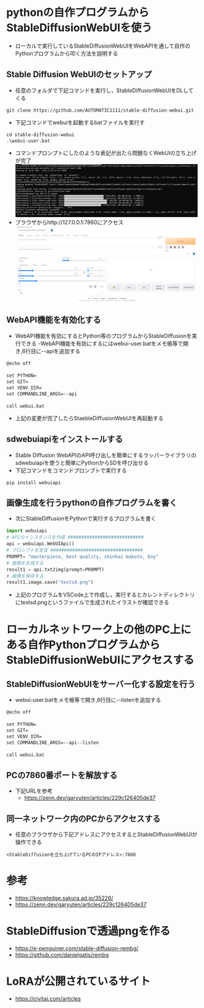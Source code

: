 # pythonの自作プログラムからStableDiffusionWebUIを使う
- ローカルで実行しているStableDiffusionWebUIをWebAPIを通して自作のPythonプログラムから叩く方法を説明する

## Stable Diffusion WebUIのセットアップ
- 任意のフォルダで下記コマンドを実行し，StableDiffusionWebUIをDLしてくる
```
git clone https://github.com/AUTOMATIC1111/stable-diffusion-webui.git

```
- 下記コマンドでwebuiを起動するbatファイルを実行す
```
cd stable-diffusion-webui
.\webui-user.bat
```
- コマンドプロンプトにしたのような表記が出たら問題なくWebUIの立ち上げが完了
![](20230702120642.png)
- ブラウザからhttp://127.0.0.1:7860にアクセス
![](20230702120801.png)

## WebAPI機能を有効化する
- WebAPI機能を有効にするとPython等のプログラムからStableDiffusionを実行できる
-WebAPI機能を有効にするにはwebui-user.batをメモ帳等で開き,6行目に--apiを追加する
```
@echo off

set PYTHON=
set GIT=
set VENV_DIR=
set COMMANDLINE_ARGS=--api

call webui.bat
```
- 上記の変更が完了したらStaebleDiffusionWebUIを再起動する
## sdwebuiapiをインストールする
- Stable Diffusion WebAPIのAPI呼び出しを簡単にするラッパーライブラリのsdwebuiapiを使うと簡単にPythonからSDを呼び出せる
- 下記コマンドをコマンドプロンプトで実行する
```
pip install webuiapi
```
## 画像生成を行うpythonの自作プログラムを書く
- 次にStableDiffusionをPythonで実行するプログラムを書く

```python
import webuiapi
# APIのインスタンスを作成 ############################
api = webuiapi.WebUIApi()
# プロンプトを宣言 ##################################
PROMPT= "masterpiece, best quality, shinkai makoto, boy"
# 画像を生成する
result1 = api.txt2img(prompt=PROMPT)
# 画像を保存する
result1.image.save("testsd.png")
```
- 上記のプログラムをVSCode上で作成し，実行するとカレントディレクトリにtestsd.pngというファイルで生成されたイラストが確認できる

# ローカルネットワーク上の他のPC上にある自作PythonプログラムからStableDiffusionWebUIにアクセスする

## StableDiffusionWebUIをサーバー化する設定を行う
- webui-user.batをメモ帳等で開き,6行目に--listenを追加する

```
@echo off

set PYTHON=
set GIT=
set VENV_DIR=
set COMMANDLINE_ARGS=--api--listen

call webui.bat

```
## PCの7860番ポートを解放する
- 下記URLを参考
    - https://zenn.dev/garyuten/articles/229c126405de37

## 同一ネットワーク内のPCからアクセスする
- 任意のブラウザから下記アドレスにアクセスするとStableDiffusionWebUIが操作できる
```
<StableDiffusionを立ち上げているPCのIPアドレス>:7860
```
# 参考
- https://knowledge.sakura.ad.jp/35226/
- https://zenn.dev/garyuten/articles/229c126405de37

# StableDiffusionで透過pngを作る
- https://e-penguiner.com/stable-diffusion-rembg/
- https://github.com/danielgatis/rembg

# LoRAが公開されているサイト
- https://civitai.com/articles